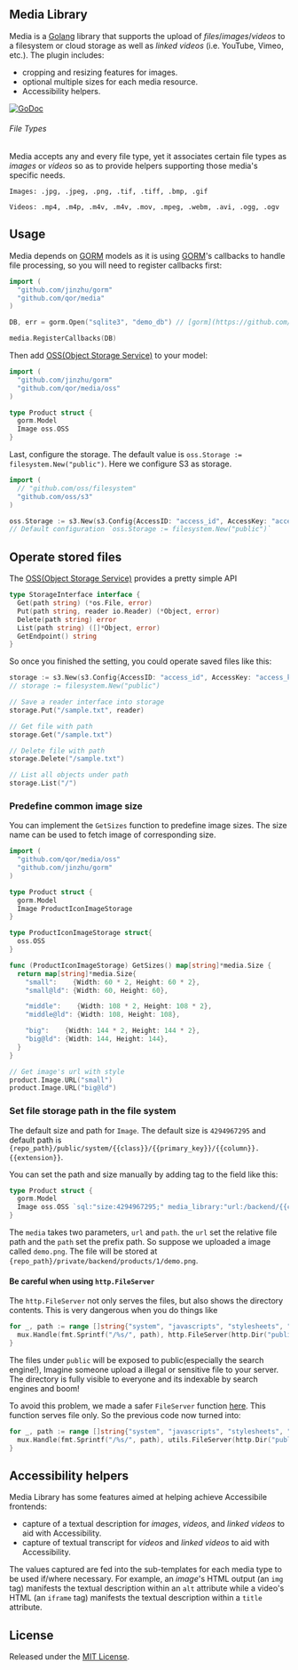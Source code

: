 ## Media Library

Media is a [Golang](http://golang.org/) library that supports the upload of *files*/*images*/*videos* to a filesystem or cloud storage as well as *linked videos* (i.e. YouTube, Vimeo, etc.). The plugin includes:

- cropping and resizing features for images.
- optional multiple sizes for each media resource.
- Accessibility helpers.

[![GoDoc](https://godoc.org/github.com/qor/media?status.svg)](https://godoc.org/github.com/qor/media)

###### File Types

Media accepts any and every file type, yet it associates certain file types as *images* or *videos* so as to provide helpers supporting those media's specific needs.


    Images: .jpg, .jpeg, .png, .tif, .tiff, .bmp, .gif

    Videos: .mp4, .m4p, .m4v, .m4v, .mov, .mpeg, .webm, .avi, .ogg, .ogv


## Usage

Media depends on [GORM](https://github.com/jinzhu/gorm) models as it is using [GORM](https://github.com/jinzhu/gorm)'s callbacks to handle file processing, so you will need to register callbacks first:

```go
import (
  "github.com/jinzhu/gorm"
  "github.com/qor/media"
)

DB, err = gorm.Open("sqlite3", "demo_db") // [gorm](https://github.com/jinzhu/gorm)

media.RegisterCallbacks(DB)
```

Then add [OSS(Object Storage Service)](https://github.com/qor/oss) to your model:

```go
import (
  "github.com/jinzhu/gorm"
  "github.com/qor/media/oss"
)

type Product struct {
  gorm.Model
  Image oss.OSS
}
```

Last, configure the storage. The default value is `oss.Storage := filesystem.New("public")`. Here we configure S3 as storage.

```go
import (
  // "github.com/oss/filesystem"
  "github.com/oss/s3"
)

oss.Storage := s3.New(s3.Config{AccessID: "access_id", AccessKey: "access_key", Region: "region", Bucket: "bucket", Endpoint: "cdn.getqor.com", ACL: aws.BucketCannedACLPublicRead})
// Default configuration `oss.Storage := filesystem.New("public")`
```

## Operate stored files

The [OSS(Object Storage Service)](https://github.com/qor/oss) provides a pretty simple API

```go
type StorageInterface interface {
  Get(path string) (*os.File, error)
  Put(path string, reader io.Reader) (*Object, error)
  Delete(path string) error
  List(path string) ([]*Object, error)
  GetEndpoint() string
}
```

So once you finished the setting, you could operate saved files like this:

```go
storage := s3.New(s3.Config{AccessID: "access_id", AccessKey: "access_key", Region: "region", Bucket: "bucket", Endpoint: "cdn.getqor.com", ACL: aws.BucketCannedACLPublicRead})
// storage := filesystem.New("public")

// Save a reader interface into storage
storage.Put("/sample.txt", reader)

// Get file with path
storage.Get("/sample.txt")

// Delete file with path
storage.Delete("/sample.txt")

// List all objects under path
storage.List("/")
```

### Predefine common image size

You can implement the `GetSizes` function to predefine image sizes. The size name can be used to fetch image of corresponding size.

```go
import (
  "github.com/qor/media/oss"
  "github.com/jinzhu/gorm"
)

type Product struct {
  gorm.Model
  Image ProductIconImageStorage
}

type ProductIconImageStorage struct{
  oss.OSS
}

func (ProductIconImageStorage) GetSizes() map[string]*media.Size {
  return map[string]*media.Size{
    "small":    {Width: 60 * 2, Height: 60 * 2},
    "small@ld": {Width: 60, Height: 60},

    "middle":    {Width: 108 * 2, Height: 108 * 2},
    "middle@ld": {Width: 108, Height: 108},

    "big":    {Width: 144 * 2, Height: 144 * 2},
    "big@ld": {Width: 144, Height: 144},
  }
}

// Get image's url with style
product.Image.URL("small")
product.Image.URL("big@ld")
```

### Set file storage path in the file system

The default size and path for `Image`. The default size is `4294967295` and default path is `{repo_path}/public/system/{{class}}/{{primary_key}}/{{column}}.{{extension}}`.

You can set the path and size manually by adding tag to the field like this:

```go
type Product struct {
  gorm.Model
  Image oss.OSS `sql:"size:4294967295;" media_library:"url:/backend/{{class}}/{{primary_key}}/{{column}}.{{extension}};path:./private"`
}
```

The `media` takes two parameters, `url` and `path`. the `url` set the relative file path and the `path` set the prefix path. So suppose we uploaded a image called `demo.png`. The file will be stored at `{repo_path}/private/backend/products/1/demo.png`.

#### Be careful when using `http.FileServer`

The `http.FileServer` not only serves the files, but also shows the directory contents. This is very dangerous when you do things like

```go
for _, path := range []string{"system", "javascripts", "stylesheets", "images"} {
  mux.Handle(fmt.Sprintf("/%s/", path), http.FileServer(http.Dir("public")))
}
```

The files under `public` will be exposed to public(especially the search engine!), Imagine someone upload a illegal or sensitive file to your server. The directory is fully visible to everyone and its indexable by search engines and boom!

To avoid this problem, we made a safer `FileServer` function [here](https://github.com/qor/qor/blob/master/utils/utils.go#L176). This function serves file only. So the previous code now turned into:

```go
for _, path := range []string{"system", "javascripts", "stylesheets", "images"} {
  mux.Handle(fmt.Sprintf("/%s/", path), utils.FileServer(http.Dir("public")))
}
```

## Accessibility helpers

Media Library has some features aimed at helping achieve Accessibile frontends:

- capture of a textual description for *images*, *videos*, and *linked videos* to aid with Accessibility.
- capture of textual transcript for *videos* and *linked videos* to aid with Accessibility.

The values captured are fed into the sub-templates for each media type to be used if/where necessary. For example, an *image*'s HTML output (an `img` tag) manifests the textual description within an `alt` attribute while a video's HTML (an `iframe` tag) manifests the textual description within a `title` attribute.

## License

Released under the [MIT License](http://opensource.org/licenses/MIT).
